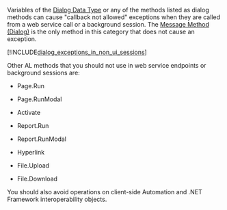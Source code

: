 Variables of the [Dialog Data Type](../developer/methods-auto/dialog/dialog-data-type.md) or any of the methods listed as dialog methods can cause "callback not allowed" exceptions when they are called from a web service call or a background session. The [Message Method (Dialog)](../developer/methods-auto/dialog/dialog-message-method.md) is the only method in this category that does not cause an exception.  

[!INCLUDE[dialog_exceptions_in_non_ui_sessions](include-dialog-exceptions-in-non-ui-sessions.md)]


Other AL methods that you should not use in web service endpoints or background sessions are:  
  
- Page.Run  
  
- Page.RunModal
  
- Activate
  
- Report.Run  
  
- Report.RunModal
  
- Hyperlink
  
- File.Upload
  
- File.Download
  
You should also avoid operations on client-side Automation and .NET Framework interoperability objects. 